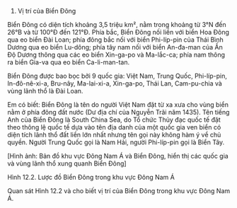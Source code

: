 1. Vị trí của Biển Đông

Biển Đông có diện tích khoảng 3,5 triệu km², nằm trong khoảng từ 3°N đến 26°B và từ 100°Đ đến 121°Đ. Phía bắc, Biển Đông nối liền với biển Hoa Đông qua eo biển Đài Loan; phía đông bắc nối với biển Phi-líp-pin của Thái Bình Dương qua eo biển Lu-dông; phía tây nam nối với biển An-đa-man của Ấn Độ Dương thông qua các eo biển Xin-ga-po và Ma-lắc-ca; phía nam thông ra biển Gia-va qua eo biển Ca-li-man-tan.

Biển Đông được bao bọc bởi 9 quốc gia: Việt Nam, Trung Quốc, Phi-líp-pin, In-đô-nê-xi-a, Bru-nây, Ma-lai-xi-a, Xin-ga-po, Thái Lan, Cam-pu-chia và vùng lãnh thổ là Đài Loan.

Em có biết:
Biển Đông là tên do người Việt Nam đặt từ xa xưa cho vùng biển nằm ở phía đông đất nước (Dư địa chí của Nguyễn Trãi năm 1435). Tên tiếng Anh của Biển Đông là South China Sea, do Tổ chức Thủy đạc quốc tế đặt theo thông lệ quốc tế dựa vào tên địa danh của một quốc gia ven biển có diện tích lãnh thổ đất liền lớn nhất nhưng tên gọi này không hàm ý về chủ quyền. Người Trung Quốc gọi là Nam Hải, người Phi-líp-pin gọi là Biển Tây.

[Hình ảnh: Bản đồ khu vực Đông Nam Á và Biển Đông, hiển thị các quốc gia và vùng lãnh thổ xung quanh Biển Đông]

Hình 12.2. Lược đồ Biển Đông trong khu vực Đông Nam Á

Quan sát Hình 12.2 và cho biết vị trí của Biển Đông trong khu vực Đông Nam Á.